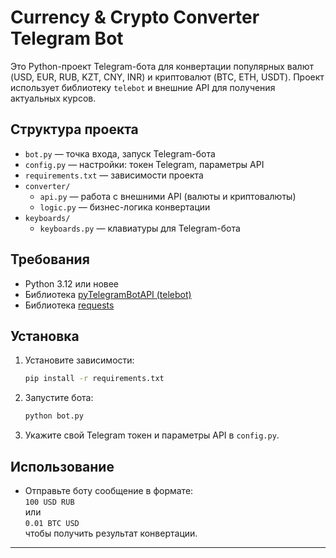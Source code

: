 # Currency & Crypto Converter Telegram Bot

Это Python-проект Telegram-бота для конвертации популярных валют (USD, EUR, RUB, KZT, CNY, INR) и криптовалют (BTC, ETH, USDT). Проект использует библиотеку `telebot` и внешние API для получения актуальных курсов.

## Структура проекта

- `bot.py` — точка входа, запуск Telegram-бота
- `config.py` — настройки: токен Telegram, параметры API
- `requirements.txt` — зависимости проекта
- `converter/`
  - `api.py` — работа с внешними API (валюты и криптовалюты)
  - `logic.py` — бизнес-логика конвертации
- `keyboards/`
  - `keyboards.py` — клавиатуры для Telegram-бота

## Требования

- Python 3.12 или новее
- Библиотека [pyTelegramBotAPI (telebot)](https://pypi.org/project/pyTelegramBotAPI/)
- Библиотека [requests](https://pypi.org/project/requests/)

## Установка

1. Установите зависимости:
   ```bash
   pip install -r requirements.txt
   ```

2. Запустите бота:
   ```bash
   python bot.py
   ```

3. Укажите свой Telegram токен и параметры API в `config.py`.

## Использование

- Отправьте боту сообщение в формате:  
  `100 USD RUB`  
  или  
  `0.01 BTC USD`  
  чтобы получить результат конвертации.

---

